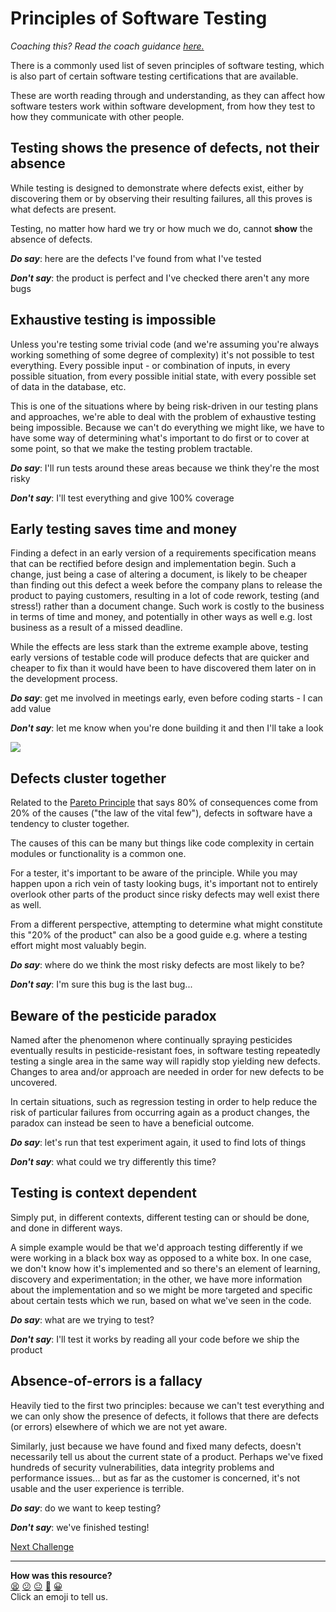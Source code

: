# Principles of Software Testing

_Coaching this? Read the coach guidance
[here.](https://github.com/makersacademy/slug/blob/main/materials/universe/quality_engineering/intro_to_testing/phase4/workshops/principles.x.md)_

There is a commonly used list of seven principles of software testing, which is
also part of certain software testing certifications that are available.

These are worth reading through and understanding, as they can affect how
software testers work within software development, from how they test to how
they communicate with other people.

## Testing shows the presence of defects, not their absence

While testing is designed to demonstrate where defects exist, either by
discovering them or by observing their resulting failures, all this proves is
what defects are present.

Testing, no matter how hard we try or how much we do, cannot **show** the
absence of defects.

***Do say***: here are the defects I've found from what I've tested

***Don't say***: the product is perfect and I've checked there aren't any more
bugs

## Exhaustive testing is impossible

Unless you're testing some trivial code (and we're assuming you're always
working something of some degree of complexity) it's not possible to test
everything. Every possible input - or combination of inputs, in every possible
situation, from every possible initial state, with every possible set of data in
the database, etc.

This is one of the situations where by being risk-driven in our testing plans
and approaches, we're able to deal with the problem of exhaustive testing being
impossible. Because we can't do everything we might like, we have to have some
way of determining what's important to do first or to cover at some point, so
that we make the testing problem tractable.

***Do say***: I'll run tests around these areas because we think they're the
most risky

***Don't say***: I'll test everything and give 100% coverage

## Early testing saves time and money

Finding a defect in an early version of a requirements specification means that
can be rectified before design and implementation begin. Such a change, just
being a case of altering a document, is likely to be cheaper than finding out
this defect a week before the company plans to release the product to paying
customers, resulting in a lot of code rework, testing (and stress!) rather than
a document change. Such work is costly to the business in terms of time and
money, and potentially in other ways as well e.g. lost business as a result of a
missed deadline.

While the effects are less stark than the extreme example above, testing early
versions of testable code will produce defects that are quicker and cheaper to
fix than it would have been to have discovered them later on in the development
process.

***Do say***: get me involved in meetings early, even before coding starts - I
can add value

***Don't say***: let me know when you're done building it and then I'll take a
look

<img
src="https://www.paragoninnovations.com/gimages/Paragon_TreeSwing_Graphics_06_Middle.gif"
/>

## Defects cluster together

Related to the [Pareto
Principle](https://en.wikipedia.org/wiki/Pareto_principle) that says 80% of
consequences come from 20% of the causes ("the law of the vital few"), defects
in software have a tendency to cluster together.

The causes of this can be many but things like code complexity in certain
modules or functionality is a common one.

For a tester, it's important to be aware of the principle. While you may happen
upon a rich vein of tasty looking bugs, it's important not to entirely overlook
other parts of the product since risky defects may well exist there as well.

From a different perspective, attempting to determine what might constitute this
"20% of the product" can also be a good guide e.g. where a testing effort might
most valuably begin.

***Do say***: where do we think the most risky defects are most likely to be?

***Don't say***: I'm sure this bug is the last bug...

## Beware of the pesticide paradox

Named after the phenomenon where continually spraying pesticides eventually
results in pesticide-resistant foes, in software testing repeatedly testing a
single area in the same way will rapidly stop yielding new defects. Changes to
area and/or approach are needed in order for new defects to be uncovered.

In certain situations, such as regression testing in order to help reduce the
risk of particular failures from occurring again as a product changes, the
paradox can instead be seen to have a beneficial outcome.

***Do say***: let's run that test experiment again, it used to find lots of
things

***Don't say***: what could we try differently this time?

## Testing is context dependent

Simply put, in different contexts, different testing can or should be done, and
done in different ways.

A simple example would be that we'd approach testing differently if we were
working in a black box way as opposed to a white box. In one case, we don't know
how it's implemented and so there's an element of learning, discovery and
experimentation; in the other, we have more information about the implementation
and so we might be more targeted and specific about certain tests which we run,
based on what we've seen in the code.

***Do say***: what are we trying to test?

***Don't say***: I'll test it works by reading all your code before we ship the
product

## Absence-of-errors is a fallacy

Heavily tied to the first two principles: because we can't test everything and
we can only show the presence of defects, it follows that there are defects (or
errors) elsewhere of which we are not yet aware.

Similarly, just because we have found and fixed many defects, doesn't
necessarily tell us about the current state of a product. Perhaps we've fixed
hundreds of security vulnerabilities, data integrity problems and performance
issues... but as far as the customer is concerned, it's not usable and the user
experience is terrible.

***Do say***: do we want to keep testing?

***Don't say***: we've finished testing!

[Next Challenge](03_pair_exercise.md)

<!-- BEGIN GENERATED SECTION DO NOT EDIT -->

---

**How was this resource?**  
[😫](https://airtable.com/shrUJ3t7KLMqVRFKR?prefill_Repository=makersacademy%2Fintro-to-testing&prefill_File=phase4%2F02_principles.md&prefill_Sentiment=😫) [😕](https://airtable.com/shrUJ3t7KLMqVRFKR?prefill_Repository=makersacademy%2Fintro-to-testing&prefill_File=phase4%2F02_principles.md&prefill_Sentiment=😕) [😐](https://airtable.com/shrUJ3t7KLMqVRFKR?prefill_Repository=makersacademy%2Fintro-to-testing&prefill_File=phase4%2F02_principles.md&prefill_Sentiment=😐) [🙂](https://airtable.com/shrUJ3t7KLMqVRFKR?prefill_Repository=makersacademy%2Fintro-to-testing&prefill_File=phase4%2F02_principles.md&prefill_Sentiment=🙂) [😀](https://airtable.com/shrUJ3t7KLMqVRFKR?prefill_Repository=makersacademy%2Fintro-to-testing&prefill_File=phase4%2F02_principles.md&prefill_Sentiment=😀)  
Click an emoji to tell us.

<!-- END GENERATED SECTION DO NOT EDIT -->
